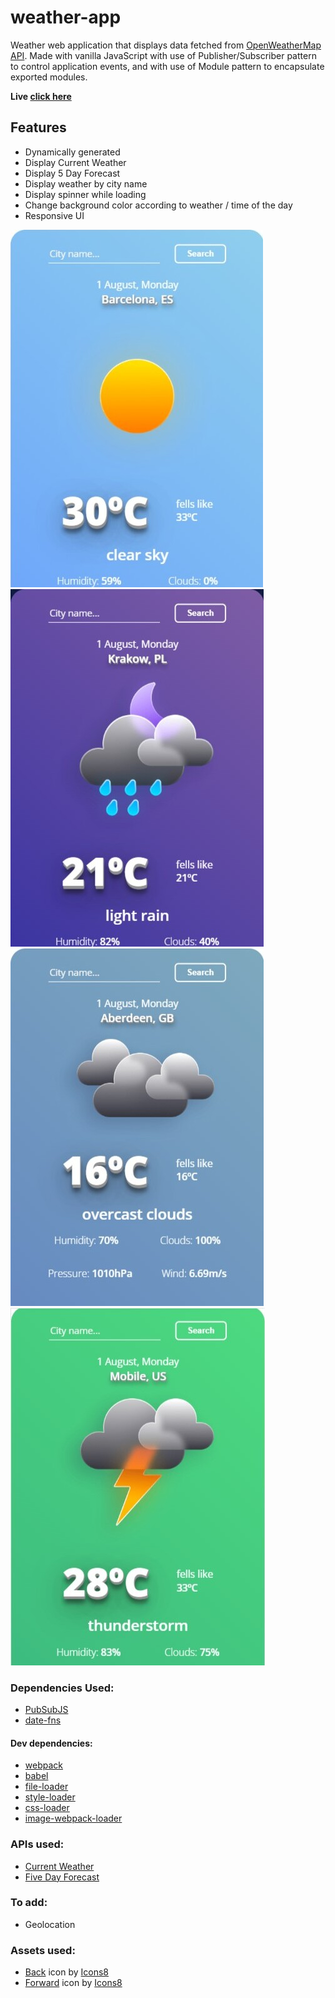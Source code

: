 # weather-app

Weather web application that displays data fetched from [OpenWeatherMap API](https://openweathermap.org/). Made with vanilla JavaScript with use of Publisher/Subscriber pattern to control application events, and with use of Module pattern to encapsulate exported modules.

**Live [click here](https://husky93.github.io/weather-app/)**

## Features
- Dynamically generated
- Display Current Weather
- Display 5 Day Forecast
- Display weather by city name
- Display spinner while loading
- Change background color according to weather / time of the day
- Responsive UI
 
![Sunny](https://github.com/husky93/weather-app/blob/main/sunny.jpg?raw=true)
![Night](https://github.com/husky93/weather-app/blob/main/night.jpg?raw=true)
![Cloudy](https://github.com/husky93/weather-app/blob/main/cloudy.jpg?raw=true)
![Thunder](https://github.com/husky93/weather-app/blob/main/thunder.jpg?raw=true)

### Dependencies Used:
- [PubSubJS](https://github.com/mroderick/PubSubJS)
- [date-fns](https://github.com/date-fns/date-fns)

#### Dev dependencies:
- [webpack](https://github.com/webpack/webpack)
- [babel](https://github.com/babel/babel)
- [file-loader](https://github.com/webpack-contrib/file-loader)
- [style-loader](https://github.com/webpack-contrib/style-loader)
- [css-loader](https://github.com/webpack-contrib/css-loader)
- [image-webpack-loader](https://github.com/tcoopman/image-webpack-loader)

### APIs used:
- [Current Weather](https://openweathermap.org/current)
- [Five Day Forecast](https://openweathermap.org/forecast5)

### To add:
- Geolocation

### Assets used:
- <a target="_blank" href="https://icons8.com/icon/RmKPpQoqIwH5/back">Back</a> icon by <a target="_blank" href="https://icons8.com">Icons8</a>
- <a target="_blank" href="https://icons8.com/icon/PgkW7OrWEEv4/forward">Forward</a> icon by <a target="_blank" href="https://icons8.com">Icons8</a>
